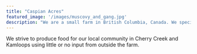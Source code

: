 ```yaml
---
title: "Caspian Acres"
featured_image: '/images/muscovy_and_gang.jpg'
description: "We are a small farm in British Columbia, Canada. We specialize in diverting waste produce into high quality animal feed"
---
```


We strive to produce food for our local community in Cherry Creek and Kamloops using little or no input from outside the farm.
